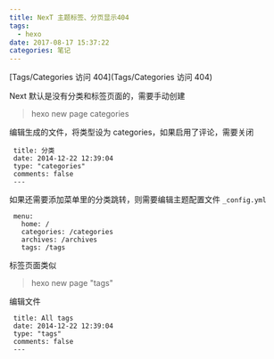```yaml
---
title: NexT 主题标签、分页显示404
tags:
  - hexo
date: 2017-08-17 15:37:22
categories: 笔记
---
```


[Tags/Categories 访问 404](Tags/Categories 访问 404)

Next 默认是没有分类和标签页面的，需要手动创建

> hexo new page categories

编辑生成的文件，将类型设为 categories，如果启用了评论，需要关闭

```
 title: 分类
 date: 2014-12-22 12:39:04
 type: "categories"
 comments: false
 ---
```

如果还需要添加菜单里的分类跳转，则需要编辑主题配置文件 `_config.yml`

```
 menu:
   home: /
   categories: /categories
   archives: /archives
   tags: /tags
```



标签页面类似

> hexo new page "tags"

编辑文件

```
 title: All tags
 date: 2014-12-22 12:39:04
 type: "tags"
 comments: false
 ---
```

